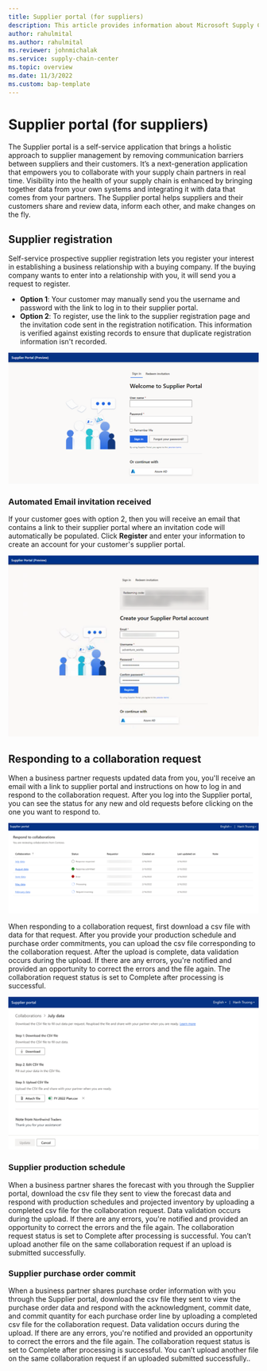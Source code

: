 ```yaml
---
title: Supplier portal (for suppliers)
description: This article provides information about Microsoft Supply Chain Center's Supplier portal that is used by Suppliers.
author: rahulmital
ms.author: rahulmital
ms.reviewer: johnmichalak
ms.service: supply-chain-center
ms.topic: overview
ms.date: 11/3/2022
ms.custom: bap-template
---
```


# Supplier portal (for suppliers)

The Supplier portal is a self-service application that brings a holistic approach to supplier management by removing communication barriers between suppliers and their customers. It’s a next-generation application that empowers you to collaborate with your supply chain partners in real time. Visibility into the health of your supply chain is enhanced by bringing together data from your own systems and integrating it with data that comes from your partners. The Supplier portal helps suppliers and their customers share and review data, inform each other, and make changes on the fly.

## Supplier registration

Self-service prospective supplier registration lets you register your interest in establishing a business relationship with a buying company. If the buying company wants to enter into a relationship with you, it will send you a request to register.

- **Option 1**: Your customer may manually send you the username and password with the link to log in to their supplier portal.
- **Option 2**: To register, use the link to the supplier registration page and the invitation code sent in the registration notification. This information is verified against existing records to ensure that duplicate registration information isn't recorded.

![Screenshot of log in page for supplier portal](media/supplier-portal-sign-in.png)

### Automated Email invitation received

If your customer goes with option 2, then you will receive an email that contains a link to their supplier portal where an invitation code will automatically be populated. Click **Register** and enter your information to create an account for your customer's supplier portal.

![Screenshot of sign up page for supplier portal](media/supplier-portal-sign-up.png)

## Responding to a collaboration request

When a business partner requests updated data from you, you'll receive an email with a link to supplier portal and instructions on how to log in and respond to the collaboration request. After you log into the Supplier portal, you can see the status for any new and old requests before clicking on the one you want to respond to.

![Screenshot of a list of collaboration requests and their status](media/supplier-portal-collaboration-list.png)

When responding to a collaboration request, first download a csv file with data for that request. After you provide your production schedule and purchase order commitments, you can upload the csv file corresponding to the collaboration request. After the upload is complete, data validation occurs during the upload. If there are any errors, you're notified and provided an opportunity to correct the errors and the file again. The collaboration request status is set to Complete after processing is successful. 

![Screenshot of responding to a collaboration request.](media/supplier-portal-collaboration-response.png)

### Supplier production schedule

When a business partner shares the forecast with you through the Supplier portal, download the csv file they sent to view the forecast data and respond with production schedules and projected inventory by uploading a completed csv file for the collaboration request. Data validation occurs during the upload. If there are any errors, you're notified and provided an opportunity to correct the errors and the file again. The collaboration request status is set to Complete after processing is successful. You can’t upload another file on the same collaboration request if an upload is submitted successfully.

### Supplier purchase order commit

When a business partner shares purchase order information with you through the Supplier portal, download the csv file they sent to view the purchase order data and respond with the acknowledgment, commit date, and commit quantity for each purchase order line by uploading a completed csv file for the collaboration request. Data validation occurs during the upload. If there are any errors, you're notified and provided an opportunity to correct the errors and the file again. The collaboration request status is set to Complete after processing is successful. You can’t upload another file on the same collaboration request if an uploaded submitted successfully..
